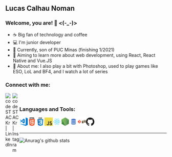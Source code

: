 ## Lucas Calhau Noman


### Welcome, you are! 👋 <(-_-)>


- ☕️ Big fan of technology and coffee
- 💻 I'm junior developer
- 🏫 Currently, son of PUC Minas (finishing 1/2021)
- 📗 Aiming to learn more about web development, using React, React Native and Vue.JS
- 💬 About me: I also play a bit with Photoshop, used to play games like ESO, LoL and BF4, and I watch a lot of series


### Connect with me:

[<img align="left" alt="codeSTACKr | LinkedIn" width="22px" src="https://www.flaticon.com/svg/vstatic/svg/174/174857.svg?token=exp=1611159204~hmac=2a5f456f244b0302faa5510599aab812" />][linkedin]

[<img align="left" alt="codeSTACKr | Instagram" width="22px" src="https://www.flaticon.com/svg/vstatic/svg/174/174855.svg?token=exp=1611159068~hmac=77eba7775e23e8156df3a8ba9679f6d0" />][instagram]

<br />

### Languages and Tools:

<img align="left" alt="Visual Studio Code" width="26px" src="https://raw.githubusercontent.com/github/explore/80688e429a7d4ef2fca1e82350fe8e3517d3494d/topics/visual-studio-code/visual-studio-code.png" />
<img align="left" alt="HTML5" width="26px" src="https://raw.githubusercontent.com/github/explore/80688e429a7d4ef2fca1e82350fe8e3517d3494d/topics/html/html.png" />
<img align="left" alt="CSS3" width="26px" src="https://raw.githubusercontent.com/github/explore/80688e429a7d4ef2fca1e82350fe8e3517d3494d/topics/css/css.png" />
<img align="left" alt="JavaScript" width="26px" src="https://raw.githubusercontent.com/github/explore/80688e429a7d4ef2fca1e82350fe8e3517d3494d/topics/javascript/javascript.png" />
<img align="left" alt="React" width="26px" src="https://raw.githubusercontent.com/github/explore/80688e429a7d4ef2fca1e82350fe8e3517d3494d/topics/react/react.png" />
<img align="left" alt="Node.js" width="26px" src="https://raw.githubusercontent.com/github/explore/80688e429a7d4ef2fca1e82350fe8e3517d3494d/topics/nodejs/nodejs.png" />
<img align="left" alt="SQL" width="26px" src="https://raw.githubusercontent.com/github/explore/80688e429a7d4ef2fca1e82350fe8e3517d3494d/topics/sql/sql.png" />
<img align="left" alt="Git" width="26px" src="https://raw.githubusercontent.com/github/explore/80688e429a7d4ef2fca1e82350fe8e3517d3494d/topics/git/git.png" />
<img align="left" alt="GitHub" width="26px" src="https://raw.githubusercontent.com/github/explore/78df643247d429f6cc873026c0622819ad797942/topics/github/github.png" />

<br />
<br />

---

![Anurag's github stats](https://github-readme-stats.vercel.app/api?username=lucasnoman&show_icons=true&theme=dark)


[instagram]: https://instagram.com/lucasnoman
[linkedin]: https://linkedin.com/in/lucascnoman
